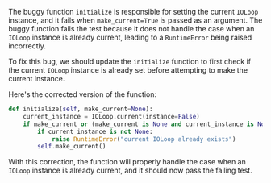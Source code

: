 The buggy function `initialize` is responsible for setting the current `IOLoop` instance, and it fails when `make_current=True` is passed as an argument. The buggy function fails the test because it does not handle the case when an `IOLoop` instance is already current, leading to a `RuntimeError` being raised incorrectly.

To fix this bug, we should update the `initialize` function to first check if the current `IOLoop` instance is already set before attempting to make the current instance.

Here's the corrected version of the function:

```python
def initialize(self, make_current=None):
    current_instance = IOLoop.current(instance=False)
    if make_current or (make_current is None and current_instance is None):
        if current_instance is not None:
            raise RuntimeError("current IOLoop already exists")
        self.make_current()
```

With this correction, the function will properly handle the case when an `IOLoop` instance is already current, and it should now pass the failing test.